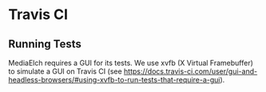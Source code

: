 # Travis CI

## Running Tests
MediaElch requires a GUI for its tests.
We use xvfb (X Virtual Framebuffer) to simulate a GUI on Travis CI
(see https://docs.travis-ci.com/user/gui-and-headless-browsers/#using-xvfb-to-run-tests-that-require-a-gui).


